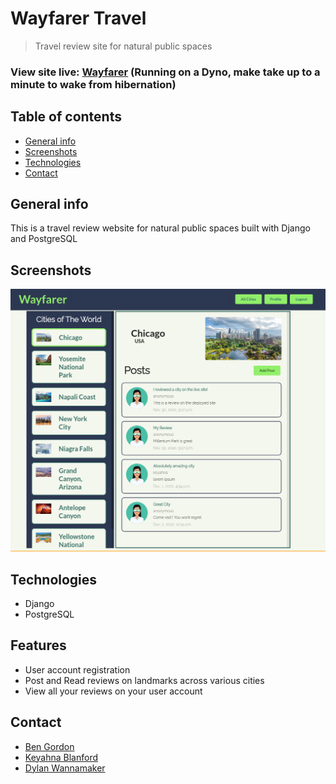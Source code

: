 # Wayfarer Travel
> Travel review site for natural public spaces

### View site live: [Wayfarer](https://wayfarer-group.herokuapp.com/)  (Running on a Dyno, make take up to a minute to wake from hibernation)

## Table of contents
* [General info](#general-info)
* [Screenshots](#screenshots)
* [Technologies](#technologies)
* [Contact](#contact)

## General info
This is a travel review website for natural public spaces built with Django and PostgreSQL

## Screenshots
![Example screenshot](./wayfarer.png)

## Technologies
- Django
- PostgreSQL

## Features
- User account registration
- Post and Read reviews on landmarks across various cities
- View all your reviews on your user account

## Contact
- [Ben Gordon](https://benjaminwgordon.github.io/portfolio/)
- [Keyahna Blanford](https://github.com/keyahnajanae)
- [Dylan Wannamaker](https://github.com/dwannamaker)
